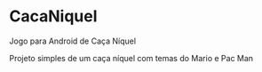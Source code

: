 # CacaNiquel
Jogo para Android de Caça Níquel

Projeto simples de um caça níquel com temas do Mario e Pac Man

